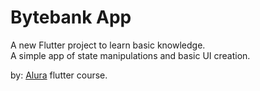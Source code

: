 # Bytebank App
A new Flutter project to learn basic knowledge.  
A simple app of state manipulations and basic UI creation.

by: [Alura](http://cursos.alura.com.br) flutter course.
